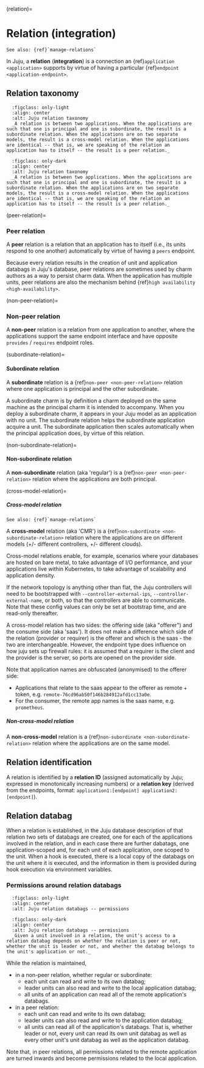 (relation)=
# Relation (integration)

```{ibnote}
See also: {ref}`manage-relations`
```

In Juju, a **relation** (**integration**) is a connection an {ref}`application <application>` supports by virtue of having a particular {ref}`endpoint <application-endpoint>`.


<!--
Most applications rely on other applications to function correctly. For example, typically web apps require a database to connect to. Relations avoid the need for manual intervention when the charm’s environment changes. The charm will be notified of new changes, re-configure and restart the application automatically.

Relations are a Juju abstraction that enables applications to inter-operate. They are a communication channel between charmed operators.

A certain charm knows that it requires, say, a database and, correspondingly, a database charm knows that it is capable of satisfying another charm’s requirements. The act of joining such mutually-dependent charmed operators causes code (*hooks*) to run in each charm in such a way that both charmed operators can effectively talk to one another. When charmed operators have joined logically in this manner they are said to have formed a *relation*.
-->

## Relation taxonomy

```{figure} relation-taxonomy.svg
  :figclass: only-light
  :align: center
  :alt: Juju relation taxonomy
  _A relation is between two applications. When the applications are such that one is principal and one is subordinate, the result is a subordinate relation. When the applications are on two separate models, the result is a cross-model relation. When the applications are identical -- that is, we are speaking of the relation an application has to itself -- the result is a peer relation._
```
```{figure} relation-taxonomy.dark.svg
  :figclass: only-dark
  :align: center
  :alt: Juju relation taxonomy
  _A relation is between two applications. When the applications are such that one is principal and one is subordinate, the result is a subordinate relation. When the applications are on two separate models, the result is a cross-model relation. When the applications are identical -- that is, we are speaking of the relation an application has to itself -- the result is a peer relation._
```

(peer-relation)=
### Peer relation

A **peer** relation is a relation that an application has to itself (i.e., its units respond to one another) automatically by virtue of having a `peers` endpoint.

Because every relation results in the creation of unit and application databags in Juju's database, peer relations are sometimes used by charm authors as a way to persist charm data. When the application has multiple units, peer relations are also the mechanism behind {ref}`high availability <high-availability>`.

(non-peer-relation)=
### Non-peer relation

A **non-peer** relation is a relation from one application to another, where the applications support the same endpoint interface and have opposite `provides` / `requires` endpoint roles.

<!--
![relations](https://assets.ubuntu.com/v1/4f0eba09-juju-relations.png)
<br> *Example non-peer relation: The WordPress application with actual relations to MySQL and Apache and a potential relation to HAProxy, by virtue of the `wordpress` charm having a [`requires` endpoint that supports the `mysql` interface](https://charmhub.io/wordpress/integrations#db), compatible with `mysql`'s [`provides` endpoint supporting the same interface](https://charmhub.io/mysql/integrations#mysql), and a [`provides` endpoint that supports the `http` interface](https://charmhub.io/wordpress/integrations#website), compatible with `apache2`'s or `haproxy`'s `requires` endpoint supporting the same interface, among others.*
-->

(subordinate-relation)=
#### Subordinate relation

A **subordinate** relation is a {ref}`non-peer <non-peer-relation>` relation where one application is principal and the other subordinate.

A subordinate charm is by definition a charm deployed on the same machine as the principal charm it is intended to accompany. When you deploy a subordinate charm, it appears in your Juju model as an application with no unit. The subordinate relation helps the subordinate application acquire a unit. The subordinate application then scales automatically when the principal application does, by virtue of this relation.

(non-subordinate-relation)=
#### Non-subordinate relation

A **non-subordinate** relation (aka 'regular') is a {ref}`non-peer <non-peer-relation>` relation where the applications are both principal.

(cross-model-relation)=
##### Cross-model relation

```{ibnote}
See also: {ref}`manage-relations`
```

A **cross-model** relation (aka 'CMR') is a {ref}`non-subordinate <non-subordinate-relation>` relation where the applications are on different models (+/- different controllers, +/- different clouds).

Cross-model relations enable, for example, scenarios where  your databases are hosted on bare metal, to take advantage of I/O performance, and your applications live within Kubernetes, to take advantage of scalability and application density.

If the network topology is anything other than flat, the Juju controllers will need to be bootstrapped with `--controller-external-ips`, `--controller-external-name`, or both, so that the controllers are able to communicate. Note that these config values can only be set at bootstrap time, and are read-only thereafter.

A cross-model relation has two sides: the offering side (aka "offerer") and the consume side (aka 'saas'). It does not make a difference which side of the relation (provider or requirer) is the offerer and which is the saas - the two are interchangeable. However, the endpoint type does influence on how juju sets up firewall rules: it is assumed that a requirer is the client and the provider is the server, so ports are opened on the provider side.

Note that application names are obfuscated (anonymised) to the offerer side:
- Applications that relate to the saas appear to the offerer as remote + token, e.g. `remote-76cd96ab50f146b284912afd1cc13a0e`.
- For the consumer, the remote app names is the saas name, e.g. `prometheus`.
##### Non-cross-model relation

A **non-cross-model** relation is a {ref}`non-subordinate <non-subordinate-relation>` relation where the applications are on  the same model.

<!--

CMR addresses the case where one may wish to centralise a service. This allows your models to become more targeted and can reduce the cloud resources they may require.  A common use case is to deploy [prometheus](https://charmhub.io/prometheus2) monitoring in a single, central model, and relate it to various data sources in other models hosting various workloads.

Some services that can benefit from central administration:

- Certificate Authorities, such as the `easyrsa` charm
- secret management, such as Vault
- logging and monitoring
- block storage management
- databases

Another use case would be when you are simply using different cloud types and wish to integrate the management of services across those different clouds.
-->

## Relation identification

A relation is identified by a **relation ID** (assigned automatically by Juju; expressed in monotonically increasing numbers) or a **relation key** (derived from the endpoints, format: `application1:[endpoint] application2:[endpoint]`).

## Relation databag

When a relation is established, in the Juju database description of that relation two sets of databags are created, one for each of the applications involved in the relation, and in each case there are further dabatags, one application-scoped and, for each unit of each application, one scoped to the unit. When a hook is executed, there is a local copy of the databags on the unit where it is executed, and the information in them is provided during hook execution via environment variables.

### Permissions around relation databags

<!--The primary means for applications to communicate over a relation is using relation data.-->

```{figure} relation-databags.svg
  :figclass: only-light
  :align: center
  :alt: Juju relation databags -- permissions
```
```{figure} relation-databags.dark.svg
  :figclass: only-dark
  :align: center
  :alt: Juju relation databags -- permissions
  _Given a unit involved in a relation, the unit's access to a relation databag depends on whether the relation is peer or not, whether the unit is leader or not, and whether the databag belongs to the unit's application or not._
```

While the relation is maintained,

- in a non-peer relation, whether regular or subordinate:
    - each unit can read and write to its own databag;
    - leader units can also read and write to the local application databag;
    - all units of an application can read all of the remote application's databags.
- in a peer relation:
    - each unit can read and write to its own databag;
    - leader units can also read and write to the application databag;
    - all units can read all of the application's databags. That is, whether leader or not, every unit can read its own unit databag as well as every other unit's unit databag as well as the application databag.

Note that, in peer relations, all permissions related to the remote application are turned inwards and become permissions related to the local application.
